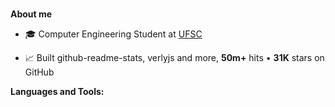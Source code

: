 
<br />

**About me**

- 🎓 Computer Engineering Student at [UFSC](https://en.ufsc.br)

- 📈 Built github-readme-stats, verlyjs and more, **50m+** hits • **31K** stars on GitHub


**Languages and Tools:**  

<br />